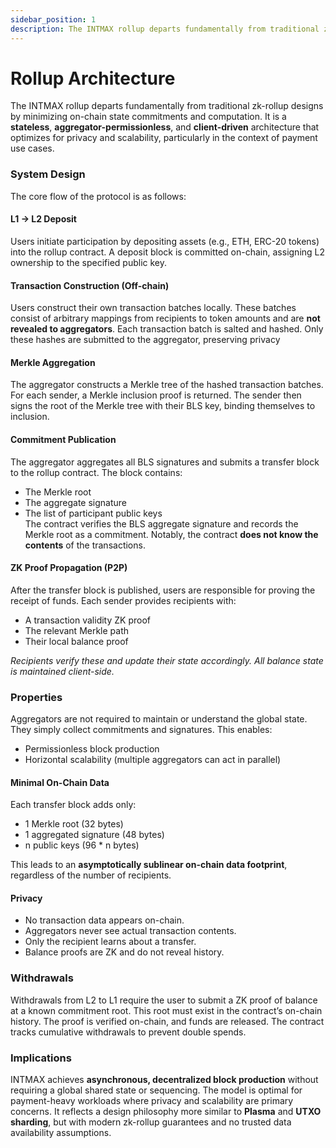```yaml
---
sidebar_position: 1
description: The INTMAX rollup departs fundamentally from traditional zk-rollup designs by minimizing on-chain state commitments and computation.
---
```


# Rollup Architecture

The INTMAX rollup departs fundamentally from traditional zk-rollup designs by minimizing on-chain state commitments and computation. It is a **stateless**, **aggregator-permissionless**, and **client-driven** architecture that optimizes for privacy and scalability, particularly in the context of payment use cases.

### System Design

The core flow of the protocol is as follows:

#### L1 → L2 Deposit

Users initiate participation by depositing assets (e.g., ETH, ERC-20 tokens) into the rollup contract. A deposit block is committed on-chain, assigning L2 ownership to the specified public key.

#### Transaction Construction (Off-chain)

Users construct their own transaction batches locally. These batches consist of arbitrary mappings from recipients to token amounts and are **not revealed to aggregators**. Each transaction batch is salted and hashed. Only these hashes are submitted to the aggregator, preserving privacy

#### Merkle Aggregation

The aggregator constructs a Merkle tree of the hashed transaction batches. For each sender, a Merkle inclusion proof is returned. The sender then signs the root of the Merkle tree with their BLS key, binding themselves to inclusion.

#### Commitment Publication

The aggregator aggregates all BLS signatures and submits a transfer block to the rollup contract. The block contains:

- The Merkle root
- The aggregate signature
- The list of participant public keys\
  The contract verifies the BLS aggregate signature and records the Merkle root as a commitment. Notably, the contract **does not know the contents** of the transactions.

#### ZK Proof Propagation (P2P)

After the transfer block is published, users are responsible for proving the receipt of funds. Each sender provides recipients with:

- A transaction validity ZK proof
- The relevant Merkle path
- Their local balance proof

_Recipients verify these and update their state accordingly. All balance state is maintained client-side._

### Properties

Aggregators are not required to maintain or understand the global state. They simply collect commitments and signatures. This enables:

- Permissionless block production
- Horizontal scalability (multiple aggregators can act in parallel)

#### Minimal On-Chain Data

Each transfer block adds only:

- 1 Merkle root (32 bytes)
- 1 aggregated signature (48 bytes)
- n public keys (96 \* n bytes)

This leads to an **asymptotically sublinear on-chain data footprint**, regardless of the number of recipients.

#### Privacy

- No transaction data appears on-chain.
- Aggregators never see actual transaction contents.
- Only the recipient learns about a transfer.
- Balance proofs are ZK and do not reveal history.

### Withdrawals

Withdrawals from L2 to L1 require the user to submit a ZK proof of balance at a known commitment root. This root must exist in the contract’s on-chain history. The proof is verified on-chain, and funds are released. The contract tracks cumulative withdrawals to prevent double spends.

### Implications

INTMAX achieves **asynchronous, decentralized block production** without requiring a global shared state or sequencing. The model is optimal for payment-heavy workloads where privacy and scalability are primary concerns. It reflects a design philosophy more similar to **Plasma** and **UTXO sharding**, but with modern zk-rollup guarantees and no trusted data availability assumptions.
